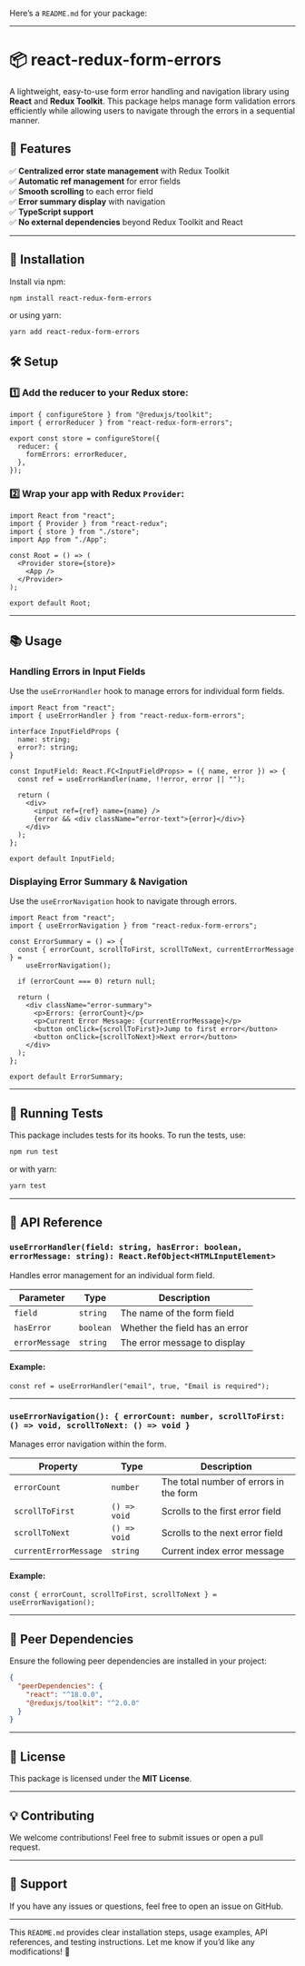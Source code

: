 Here’s a `README.md` for your package:

---

# 📦 react-redux-form-errors

A lightweight, easy-to-use form error handling and navigation library using **React** and **Redux Toolkit**. This package helps manage form validation errors efficiently while allowing users to navigate through the errors in a sequential manner.

## 🚀 Features

✅ **Centralized error state management** with Redux Toolkit  
✅ **Automatic ref management** for error fields  
✅ **Smooth scrolling** to each error field  
✅ **Error summary display** with navigation  
✅ **TypeScript support**  
✅ **No external dependencies** beyond Redux Toolkit and React

---

## 📌 Installation

Install via npm:

```sh
npm install react-redux-form-errors
```

or using yarn:

```sh
yarn add react-redux-form-errors
```

## 🛠 Setup

### 1️⃣ Add the reducer to your Redux store:

```tsx
import { configureStore } from "@reduxjs/toolkit";
import { errorReducer } from "react-redux-form-errors";

export const store = configureStore({
  reducer: {
    formErrors: errorReducer,
  },
});
```

### 2️⃣ Wrap your app with Redux `Provider`:

```tsx
import React from "react";
import { Provider } from "react-redux";
import { store } from "./store";
import App from "./App";

const Root = () => (
  <Provider store={store}>
    <App />
  </Provider>
);

export default Root;
```

---

## 📚 Usage

### **Handling Errors in Input Fields**

Use the `useErrorHandler` hook to manage errors for individual form fields.

```tsx
import React from "react";
import { useErrorHandler } from "react-redux-form-errors";

interface InputFieldProps {
  name: string;
  error?: string;
}

const InputField: React.FC<InputFieldProps> = ({ name, error }) => {
  const ref = useErrorHandler(name, !!error, error || "");

  return (
    <div>
      <input ref={ref} name={name} />
      {error && <div className="error-text">{error}</div>}
    </div>
  );
};

export default InputField;
```

### **Displaying Error Summary & Navigation**

Use the `useErrorNavigation` hook to navigate through errors.

```tsx
import React from "react";
import { useErrorNavigation } from "react-redux-form-errors";

const ErrorSummary = () => {
  const { errorCount, scrollToFirst, scrollToNext, currentErrorMessage } =
    useErrorNavigation();

  if (errorCount === 0) return null;

  return (
    <div className="error-summary">
      <p>Errors: {errorCount}</p>
      <p>Current Error Message: {currentErrorMessage}</p>
      <button onClick={scrollToFirst}>Jump to first error</button>
      <button onClick={scrollToNext}>Next error</button>
    </div>
  );
};

export default ErrorSummary;
```

---

## 🧪 Running Tests

This package includes tests for its hooks. To run the tests, use:

```sh
npm run test
```

or with yarn:

```sh
yarn test
```

---

## 📝 API Reference

### `useErrorHandler(field: string, hasError: boolean, errorMessage: string): React.RefObject<HTMLInputElement>`

Handles error management for an individual form field.

| Parameter      | Type      | Description                    |
| -------------- | --------- | ------------------------------ |
| `field`        | `string`  | The name of the form field     |
| `hasError`     | `boolean` | Whether the field has an error |
| `errorMessage` | `string`  | The error message to display   |

#### Example:

```tsx
const ref = useErrorHandler("email", true, "Email is required");
```

---

### `useErrorNavigation(): { errorCount: number, scrollToFirst: () => void, scrollToNext: () => void }`

Manages error navigation within the form.

| Property              | Type         | Description                            |
| --------------------- | ------------ | -------------------------------------- |
| `errorCount`          | `number`     | The total number of errors in the form |
| `scrollToFirst`       | `() => void` | Scrolls to the first error field       |
| `scrollToNext`        | `() => void` | Scrolls to the next error field        |
| `currentErrorMessage` | `string`     | Current index error message            |

#### Example:

```tsx
const { errorCount, scrollToFirst, scrollToNext } = useErrorNavigation();
```

---

## 🔗 Peer Dependencies

Ensure the following peer dependencies are installed in your project:

```json
{
  "peerDependencies": {
    "react": "^18.0.0",
    "@reduxjs/toolkit": "^2.0.0"
  }
}
```

---

## 📜 License

This package is licensed under the **MIT License**.

---

## 💡 Contributing

We welcome contributions! Feel free to submit issues or open a pull request.

---

## 📩 Support

If you have any issues or questions, feel free to open an issue on GitHub.

---

This `README.md` provides clear installation steps, usage examples, API references, and testing instructions. Let me know if you’d like any modifications! 🚀
